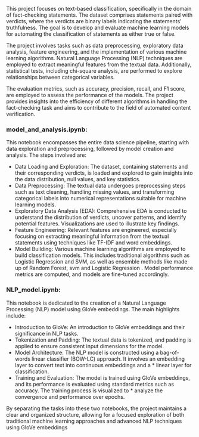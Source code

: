 This project focuses on text-based classification, specifically in the domain of fact-checking statements. The dataset comprises statements paired with verdicts, where the verdicts are binary labels indicating the statements' truthfulness. The goal is to develop and evaluate machine learning models for automating the classification of statements as either true or false.

The project involves tasks such as data preprocessing, exploratory data analysis, feature engineering, and the implementation of various machine learning algorithms. Natural Language Processing (NLP) techniques are employed to extract meaningful features from the textual data. Additionally, statistical tests, including chi-square analysis, are performed to explore relationships between categorical variables.

The evaluation metrics, such as accuracy, precision, recall, and F1 score, are employed to assess the performance of the models. The project provides insights into the efficiency of different algorithms in handling the fact-checking task and aims to contribute to the field of automated content verification.

### model_and_analysis.ipynb:
This notebook encompasses the entire data science pipeline, starting with data exploration and preprocessing, followed by model creation and analysis. The steps involved are:
* Data Loading and Exploration: The dataset, containing statements and their corresponding verdicts, is loaded and explored to gain insights into the data distribution, null values, and key statistics.
* Data Preprocessing: The textual data undergoes preprocessing steps such as text cleaning, handling missing values, and transforming categorical labels into numerical representations suitable for machine learning models.
* Exploratory Data Analysis (EDA): Comprehensive EDA is conducted to understand the distribution of verdicts, uncover patterns, and identify potential features. Visualizations are used to illustrate key findings.
* Feature Engineering: Relevant features are engineered, especially focusing on extracting meaningful information from the textual statements using techniques like TF-IDF and word embeddings.
* Model Building: Various machine learning algorithms are employed to build classification models. This includes traditional algorithms such as Logistic Regression and SVM, as well as ensemble methods like made up of Random Forest, svm and Logistic Regression . Model performance metrics are computed, and models are fine-tuned accordingly.

### NLP_model.ipynb:
This notebook is dedicated to the creation of a Natural Language Processing (NLP) model using GloVe embeddings. The main highlights include:
* Introduction to GloVe: An introduction to GloVe embeddings and their significance in NLP tasks.
* Tokenization and Padding: The textual data is tokenized, and padding is applied to ensure consistent input dimensions for the model.
* Model Architecture: The NLP model is constructed using a bag-of-words linear classifier (BOW-LC) approach. It involves an embedding layer to convert text into continuous embeddings and a * linear layer for classification.
* Training and Evaluation: The model is trained using GloVe embeddings, and its performance is evaluated using standard metrics such as accuracy. The training process is visualized to * analyze the convergence and performance over epochs.

 By separating the tasks into these two notebooks, the project maintains a clear and organized structure, allowing for a focused exploration of both traditional machine learning approaches and advanced NLP techniques using GloVe embeddings
